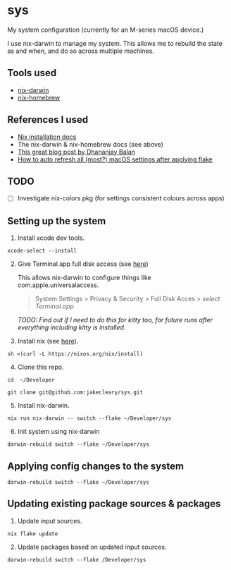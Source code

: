 # sys

My system configuration (currently for an M-series macOS device.)

I use nix-darwin to manage my system. This allows me to rebuild the state as and when, and do so across multiple machines.

## Tools used

- [nix-darwin](https://github.com/LnL7/nix-darwin)
- [nix-homebrew](https://github.com/zhaofengli/nix-homebrew)

## References I used

- [Nix installation docs](https://nixos.org/download/#nix-install-macos)
- The nix-darwin & nix-homebrew docs (see above)
- [This great blog post by Dhananjay Balan](https://blog.dbalan.in/blog/2024/03/25/boostrap-a-macos-machine-with-nix/index.html)
- [How to auto refresh all (most?) macOS settings after applying flake](https://medium.com/@zmre/nix-darwin-quick-tip-activate-your-preferences-f69942a93236)

## TODO

- [ ] Investigate nix-colors pkg (for settings consistent colours across apps)

## Setting up the system

1. Install xcode dev tools.
```
xcode-select --install
```

2. Give Terminal.app full disk access (see [here](https://github.com/LnL7/nix-darwin/issues/1049#issuecomment-2323505111))

    This allows nix-darwin to configure things like com.apple.universalaccess.

    > System Settings > Privacy & Security > Full Disk Acces > *select Terminal.app*

    _TODO: Find out if I need to do this for kitty too, for future runs after everything including kitty is installed._

3. Install nix (see [here](https://nixos.org/download/#nix-install-macos)).
```
sh <(curl -L https://nixos.org/nix/install)
```

4. Clone this repo.
```
cd  ~/Developer
```
```
git clone git@github.com:jakecleary/sys.git
```

5. Install nix-darwin.
```
nix run nix-darwin -- switch --flake ~/Developer/sys
```

6. Init system using nix-darwin
```
darwin-rebuild switch --flake ~/Developer/sys
```

## Applying config changes to the system

```
darwin-rebuild switch --flake ~/Developer/sys
```

## Updating existing package sources & packages

1. Update input sources.
```
nix flake update
```

2. Update packages based on updated input sources.
```
darwin-rebuild switch --flake /Developer/sys
```